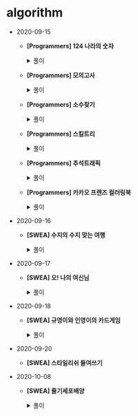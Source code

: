 # algorithm

- 2020-09-15
  
  - **[Programmers] 124 나라의 숫자**
  
    <details markdown="1"> <summary>풀이</summary> 
    <img src="https://user-images.githubusercontent.com/60774058/93547084-39058200-f99f-11ea-9558-1ba8f0a48306.jpg"/> </details>
  
    
  - **[Programmers] 모의고사**
  
    <details markdown="1"> <summary>풀이</summary> 
    <img src="https://user-images.githubusercontent.com/60774058/93547089-3acf4580-f99f-11ea-8676-b1c922393b1f.jpg"/> </details>
  
    
  - **[Programmers] 소수찾기**
  
    <details markdown="1"> <summary>풀이</summary> 
    <img src="https://user-images.githubusercontent.com/60774058/93547103-3e62cc80-f99f-11ea-9f93-aaf7db2e223d.jpg"/> </details>
  
    
  - **[Programmers] 스킬트리**
  
    <details markdown="1"> <summary>풀이</summary> 
    <img src="https://user-images.githubusercontent.com/60774058/93547095-3c007280-f99f-11ea-8f69-ad166f8fbc49.png"/> </details>
  
    
  - **[Programmers] 추석트래픽**
  
    <details markdown="1"> <summary>풀이</summary> 
    <img src="https://user-images.githubusercontent.com/60774058/93547098-3c990900-f99f-11ea-8cb7-7744d280ec63.jpg"/> </details>
  
  - **[Programmers] 카카오 프렌즈 컬러링북**
  
    <details markdown="1"> <summary>풀이</summary> 
    <img src="https://user-images.githubusercontent.com/60774058/93547081-373bbe80-f99f-11ea-8872-0fe7d457b5ce.jpg"/> </details>
  
    

+ 2020-09-16

  + **[SWEA] 수지의 수지 맞는 여행**

    <details markdown="1"> <summary>풀이</summary> 
    <img src="https://user-images.githubusercontent.com/60774058/93547100-3d319f80-f99f-11ea-9d7d-4376e09719f3.jpg"/> </details>

- 2020-09-17

  - **[SWEA] 오! 나의 여신님**

    <details markdown="1"> <summary>풀이</summary> 
    <img src="https://user-images.githubusercontent.com/60774058/93716696-3d52ba80-fbac-11ea-9d58-4dcdd4d5f856.jpg"/> </details>

- 2020-09-18
  
  - **[SWEA] 규영이와 인영이의 카드게임**
  
    <details markdown="1"> <summary>풀이</summary> 
    <img src="C:\Users\82105\Desktop\오나의여신님.jpg"/> </details>

- 2020-09-20
  - **[SWEA] 스타일리쉬 들여쓰기**
  
- 2020-10-08
  
  - **[SWEA] 줄기세포배양**
  
    <details markdown="1"> <summary>풀이</summary> 
    <img src="file:///C:/Users/82105/Desktop/%EC%A4%84%EA%B8%B0%EC%84%B8%ED%8F%AC%EB%B0%B0%EC%96%91.jpg"/> </details>  
